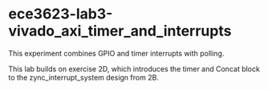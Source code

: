 # ece3623-lab3-vivado_axi_timer_and_interrupts
This experiment combines GPIO and timer interrupts with polling.

This lab builds on exercise 2D, which introduces the timer and Concat block to the zync_interrupt_system design from 2B.
